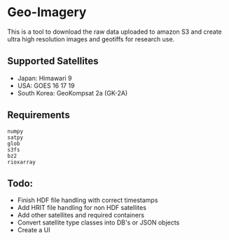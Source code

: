 # Geo-Imagery

This is a tool to download the raw data uploaded to amazon S3  and create ultra high resolution images and geotiffs for research use. 


## Supported Satellites
- Japan: Himawari 9 
- USA: GOES 16 17 19
- South Korea: GeoKompsat 2a (GK-2A)


## Requirements

    numpy
    satpy
    glob
    s3fs
    bz2
    rioxarray

## Todo:

- Finish HDF file handling with correct timestamps
- Add HRIT file handling for non HDF satellites
- Add other satellites and required containers 
- Convert satellite type classes into DB's or JSON objects
- Create a UI 
